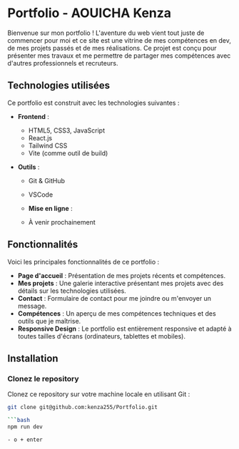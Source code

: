 # Portfolio - AOUICHA Kenza

Bienvenue sur mon portfolio ! L'aventure du web vient tout juste de commencer pour moi et ce site est une vitrine de mes compétences en dev, de mes projets passés et de mes réalisations. Ce projet est conçu pour présenter mes travaux et me permettre de partager mes compétences avec d'autres professionnels et recruteurs.

## Technologies utilisées

Ce portfolio est construit avec les technologies suivantes :

- **Frontend** : 
  - HTML5, CSS3, JavaScript
  - React.js
  - Tailwind CSS
  - Vite (comme outil de build)
  
  
- **Outils** :
  - Git & GitHub
  - VSCode

  - **Mise en ligne** :
  - À venir prochainement
  
## Fonctionnalités

Voici les principales fonctionnalités de ce portfolio :

- **Page d'accueil** : Présentation de mes projets récents et compétences.
- **Mes projets** : Une galerie interactive présentant mes projets avec des détails sur les technologies utilisées.
- **Contact** : Formulaire de contact pour me joindre ou m'envoyer un message.
- **Compétences** : Un aperçu de mes compétences techniques et des outils que je maîtrise.
- **Responsive Design** : Le portfolio est entièrement responsive et adapté à toutes tailles d'écrans (ordinateurs, tablettes et mobiles).

## Installation

### Clonez le repository

Clonez ce repository sur votre machine locale en utilisant Git :

```bash
git clone git@github.com:kenza255/Portfolio.git

```bash
npm run dev

- o + enter 
